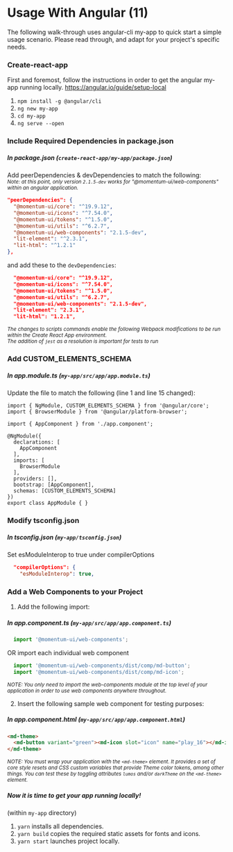 # Usage With Angular (11)

The following walk-through uses angular-cli my-app to quick start a simple usage scenario. Please read through, and adapt for your project's specific needs.

### Create-react-app
First and foremost, follow the instructions in order to get the angular my-app running locally.
<https://angular.io/guide/setup-local>
1. `npm install -g @angular/cli`
2. `ng new my-app`
3. `cd my-app`
4. `ng serve --open`

### Include Required Dependencies in package.json
##### In package.json (`create-react-app/my-app/package.json`)
Add peerDependencies & devDependencies to match the following: <br>
<sub>*Note: at this point, only version `2.1.5-dev` works for "@momentum-ui/web-components" within an angular application.*</sub>
  ```json
  "peerDependencies": {
    "@momentum-ui/core": "^19.9.12",
    "@momentum-ui/icons": "^7.54.0",
    "@momentum-ui/tokens": "^1.5.0",
    "@momentum-ui/utils": "^6.2.7",
    "@momentum-ui/web-components": "2.1.5-dev",
    "lit-element": "^2.3.1",
    "lit-html": "^1.2.1"
  },
  ```
  
  and add these to the `devDependencies`:

  ```json
    "@momentum-ui/core": "^19.9.12",
    "@momentum-ui/icons": "^7.54.0",
    "@momentum-ui/tokens": "^1.5.0",
    "@momentum-ui/utils": "^6.2.7",
    "@momentum-ui/web-components": "2.1.5-dev",
    "lit-element": "2.3.1",
    "lit-html": "1.2.1",
  ```
  <sub>*The changes to scripts commands enable the following Webpack modifications to be run within the Create React App environment. <br> The addition of `jest` as a resolution is important for tests to run*</sub>
  
### Add CUSTOM_ELEMENTS_SCHEMA
##### In app.module.ts (`my-app/src/app/app.module.ts`)
Update the file to match the following (line 1 and line 15 changed):
```javascript=
import { NgModule, CUSTOM_ELEMENTS_SCHEMA } from '@angular/core';
import { BrowserModule } from '@angular/platform-browser';

import { AppComponent } from './app.component';

@NgModule({
  declarations: [
    AppComponent
  ],
  imports: [
    BrowserModule
  ],
  providers: [],
  bootstrap: [AppComponent],
  schemas: [CUSTOM_ELEMENTS_SCHEMA]
})
export class AppModule { }
```

### Modify tsconfig.json
##### In tsconfig.json (`my-app/tsconfig.json`)
Set esModuleInterop to true under compilerOptions
```json
  "compilerOptions": {
    "esModuleInterop": true,
```

### Add a Web Components to your Project
1. Add the following import:
##### In app.component.ts (`my-app/src/app/app.component.ts`)
```js
  import '@momentum-ui/web-components';
```
OR import each individual web component
```js
  import '@momentum-ui/web-components/dist/comp/md-button';
  import '@momentum-ui/web-components/dist/comp/md-icon';
```
<sub>*NOTE: You only need to import the web-components module at the top level of your application in order to use web components anywhere throughout.*
</sub>

2. Insert the following sample web component for testing purposes:
##### In app.component.html (`my-app/src/app/app.component.html`)
```html
<md-theme>
  <md-button variant="green"><md-icon slot="icon" name="play_16"></md-icon><span slot="text">Code On!</span></md-button>
</md-theme>
```
<sub>*NOTE: You must wrap your application with the `<md-theme>` element. It provides a set of core style resets and CSS custom variables that provide Theme color tokens, among other things. You can test these by toggling attributes `lumos` and/or `darkTheme` on the `<md-theme>` element.*
</sub>

##### Now it is time to get your app running locally! <br>
(within `my-app` directory)

1. `yarn` installs all dependencies.
2. `yarn build` copies the required static assets for fonts and icons.
3. `yarn start` launches project locally.
